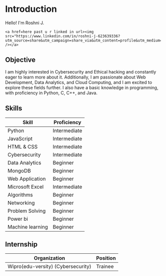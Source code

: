 # Introduction

Hello! I'm Roshni J. 

    <a href=here past u r linked in url><img src="https://www.linkedin.com/in/roshni-j-623639336?utm_source=share&utm_campaign=share_via&utm_content=profile&utm_medium=android_app" /></a>

## Objective
I am highly interested in Cybersecurity and Ethical hacking and constantly eager to learn more about it. Additionally, I am passionate about Web Development, Data Analytics, and Cloud Computing, and I am excited to explore these fields further. I also have a basic knowledge in programming, with proficiency in Python, C, C++, and Java.
 

</a>

## Skills

| Skill |	Proficiency |
|-------|---------------|
Python	| Intermediate
JavaScript |	Intermediate
HTML & CSS |  Intermediate
Cybersecurity |	 Intermediate
Data Analytics |	Beginner
MongoDB	| Beginner
Web Application	| Beginner
Microsoft Excel | Intermediate
Algorithms	| Beginner 
Networking	| Beginner
Problem Solving |	Beginner
Power bi | Beginner
Machine learning | Beginner

## Internship

| Organization |	Position |
|--------------|-------------|
Wipro(edu-versity) (Cybersecurity) |	Trainee
